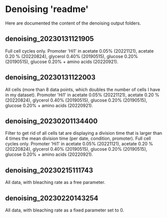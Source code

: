 # Denoising 'readme'

Here are documented the content of the denoising output folders.

## denoising_20230131121905
Full cell cycles only. Promoter 'Hi1' in acetate 0.05% (20221121), acetate 0.20 % (20220824), glycerol 0.40% (20190515), glucose 0.20% (20190515), glucose 0.20% + amino acids (20220921).

## denoising_20230131122003
All cells (more than 8 data points, which doubles the number of cells I have in my dataset). Promoter 'Hi1' in acetate 0.05% (20221121), acetate 0.20 % (20220824), glycerol 0.40% (20190515), glucose 0.20% (20190515), glucose 0.20% + amino acids (20220921).

## denoising_20230201134400
Filter to get rid of all cells tat are displaying a division time that is larger than 4 times the mean division time (per date, condition, promoter).
Full cell cycles only. Promoter 'Hi1' in acetate 0.05% (20221121), acetate 0.20 % (20220824), glycerol 0.40% (20190515), glucose 0.20% (20190515), glucose 0.20% + amino acids (20220921).

## denoising_20230215111743
All data, with bleaching rate as a free parameter.

## denoising_20230220143254
All data, with bleaching rate as a fixed parameter set to 0.
